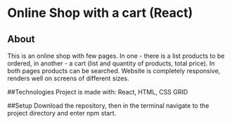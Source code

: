 # Online Shop with a cart (React)

## About
This is an online shop with few pages. In one - there is a list products to be ordered, 
in another - a cart (list and quantity of products, total price). In both pages products can be searched.
Website is completely responsive, renders well on screens of different sizes. 

##Technologies
Project is made with: React,
HTML, CSS GRID

##Setup
Download the repository, then in the terminal navigate to the project directory and enter npm start. 

